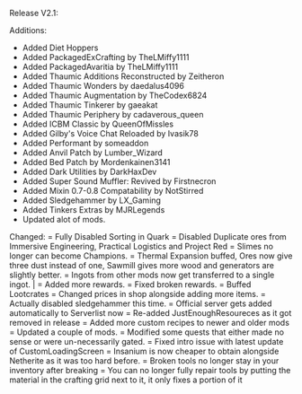 Release V2.1:

 

Additions:
+ Added Diet Hoppers
+ Added PackagedExCrafting by TheLMiffy1111
+ Added PackagedAvaritia by TheLMiffy1111
+ Added Thaumic Additions Reconstructed by Zeitheron
+ Added Thaumic Wonders by daedalus4096
+ Added Thaumic Augmentation by TheCodex6824
+ Added Thaumic Tinkerer by gaeakat
+ Added Thaumic Periphery by cadaverous_queen
+ Added ICBM Classic by QueenOfMissles
+ Added Gilby's Voice Chat Reloaded by Ivasik78
+ Added Performant by someaddon
+ Added Anvil Patch by Lumber_Wizard
+ Added Bed Patch by Mordenkainen3141
+ Added Dark Utilities by DarkHaxDev
+ Added Super Sound Muffler: Revived by Firstnecron
+ Added Mixin 0.7-0.8 Compatability by NotStirred
+ Added Sledgehammer by LX_Gaming
+ Added Tinkers Extras by MJRLegends
+ Updated alot of mods.

 

Changed:
= Fully Disabled Sorting in Quark
= Disabled Duplicate ores from Immersive Engineering, Practical Logistics and Project Red
= Slimes no longer can become Champions.
= Thermal Expansion buffed, Ores now give three dust instead of one, Sawmill gives more wood and generators are slightly better.
= Ingots from other mods now get transferred to a single ingot. |
= Added more rewards.
= Fixed broken rewards.
= Buffed Lootcrates
= Changed prices in shop alongside adding more items.
= Actually disabled sledgehammer this time.
= Official server gets added automatically to Serverlist now
= Re-added JustEnoughResoureces as it got removed in release
= Added more custom recipes to newer and older mods
= Updated a couple of mods.
= Modified some quests that either made no sense or were un-necessarily gated.
= Fixed intro issue with latest update of CustomLoadingScreen
= Insanium is now cheaper to obtain alongside Netherite as it was too hard before.
= Broken tools no longer stay in your inventory after breaking
= You can no longer fully repair tools by putting the material in the crafting grid next to it, it only fixes a portion of it
